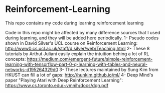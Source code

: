 # Reinforcement-Learning
This repo contains my code during learning reinforcement learning

Code in this repo might be affected by many difference sources that I used during learning, and they will be added here periodically.
1- Pseudo codes shown in David Silver's UCL course on Reinforcement Learning:
http://www0.cs.ucl.ac.uk/staff/d.silver/web/Teaching.html
2- These 8 tutorials by Arthut Juliani easily explain the intuition behing a lot of RL concepts:
https://medium.com/emergent-future/simple-reinforcement-learning-with-tensorflow-part-0-q-learning-with-tables-and-neural-networks-d195264329d0
3- These lectures maintained by Sung Kim from HKUST can fill a lot of gaps:
http://hunkim.github.io/ml/
4- Deep Mind's paper "Playing Atari with Deep Reinforcement Learning":
https://www.cs.toronto.edu/~vmnih/docs/dqn.pdf
